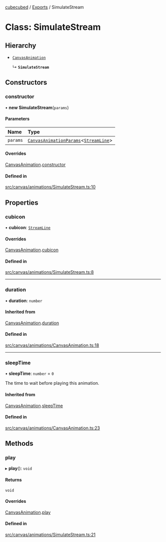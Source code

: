 [cubecubed](/reference/README.md) / [Exports](/reference/modules.md) / SimulateStream

# Class: SimulateStream

## Hierarchy

- [`CanvasAnimation`](/reference/classes/CanvasAnimation.md)

  ↳ **`SimulateStream`**

## Constructors

### constructor

• **new SimulateStream**(`params`)

#### Parameters

| Name | Type |
| :------ | :------ |
| `params` | [`CanvasAnimationParams`](/reference/interfaces/CanvasAnimationParams.md)<[`StreamLine`](/reference/classes/StreamLine.md)\> |

#### Overrides

[CanvasAnimation](/reference/classes/CanvasAnimation.md).[constructor](/reference/classes/CanvasAnimation.md#constructor)

#### Defined in

[src/canvas/animations/SimulateStream.ts:10](https://github.com/imaphatduc/cubecubed/blob/f8be6e1/src/canvas/animations/SimulateStream.ts#L10)

## Properties

### cubicon

• **cubicon**: [`StreamLine`](/reference/classes/StreamLine.md)

#### Overrides

[CanvasAnimation](/reference/classes/CanvasAnimation.md).[cubicon](/reference/classes/CanvasAnimation.md#cubicon)

#### Defined in

[src/canvas/animations/SimulateStream.ts:8](https://github.com/imaphatduc/cubecubed/blob/f8be6e1/src/canvas/animations/SimulateStream.ts#L8)

___

### duration

• **duration**: `number`

#### Inherited from

[CanvasAnimation](/reference/classes/CanvasAnimation.md).[duration](/reference/classes/CanvasAnimation.md#duration)

#### Defined in

[src/canvas/animations/CanvasAnimation.ts:18](https://github.com/imaphatduc/cubecubed/blob/f8be6e1/src/canvas/animations/CanvasAnimation.ts#L18)

___

### sleepTime

• **sleepTime**: `number` = `0`

The time to wait before playing this animation.

#### Inherited from

[CanvasAnimation](/reference/classes/CanvasAnimation.md).[sleepTime](/reference/classes/CanvasAnimation.md#sleeptime)

#### Defined in

[src/canvas/animations/CanvasAnimation.ts:23](https://github.com/imaphatduc/cubecubed/blob/f8be6e1/src/canvas/animations/CanvasAnimation.ts#L23)

## Methods

### play

▸ **play**(): `void`

#### Returns

`void`

#### Overrides

[CanvasAnimation](/reference/classes/CanvasAnimation.md).[play](/reference/classes/CanvasAnimation.md#play)

#### Defined in

[src/canvas/animations/SimulateStream.ts:21](https://github.com/imaphatduc/cubecubed/blob/f8be6e1/src/canvas/animations/SimulateStream.ts#L21)
